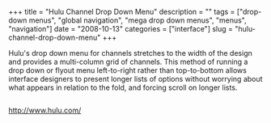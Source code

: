 +++
title = "Hulu Channel Drop Down Menu"
description = ""
tags = ["drop-down menus", "global navigation", "mega drop down menus", "menus", "navigation"]
date = "2008-10-13"
categories = ["interface"]
slug = "hulu-channel-drop-down-menu"
+++


<p>Hulu's drop down menu for channels stretches to the width of the design and provides a multi-column grid of channels. This method of running a drop down or flyout menu left-to-right rather than top-to-bottom allows interface designers to present longer lists of options without worrying about what appears in relation to the fold, and forcing scroll on longer lists.</p>
<div id="screens-full" class="clear"><div class="fullimg clear"><a href="//konigi.com/media/interface/hulu-channel-drop-menu-1.png" class="group" rel="group" title="1. "><img src="//konigi.com/media/interface/hulu-channel-drop-menu-1.png" alt="" class="img-responsive"></a></div></div>        
<p><a href="http://www.hulu.com/">http://www.hulu.com/</a></p>

